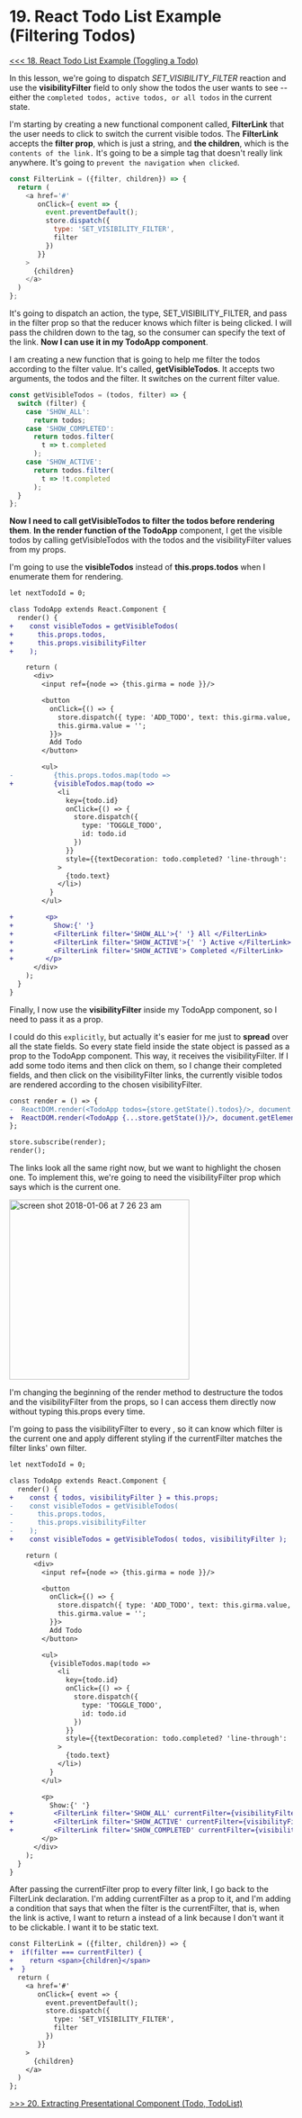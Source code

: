 # 19. React Todo List Example (Filtering Todos)

[<<< 18. React Todo List Example (Toggling a Todo)](https://github.com/xgirma/getting-started-with-redux/tree/master/chapters/18)

In this lesson, we're going to dispatch _SET_VISIBILITY_FILTER_ reaction and use the **visibilityFilter** field to only show the todos the user wants to see -- either the `completed todos, active todos, or all todos` in the current state.

I'm starting by creating a new functional component called, **FilterLink** that the user needs to click to switch the current visible todos. The **FilterLink** accepts the **filter prop**, which is just a string, and **the children**, which is the `contents of the link.` It's going to be a simple <a> tag that doesn't really link anywhere. It's going to `prevent the navigation when clicked`.

```javascript
const FilterLink = ({filter, children}) => {
  return (
    <a href='#'
       onClick={ event => {
         event.preventDefault();
         store.dispatch({
           type: 'SET_VISIBILITY_FILTER',
           filter
         })
       }}
    >
      {children}
    </a>
  )
};
```

It's going to dispatch an action, the type, SET_VISIBILITY_FILTER, and pass in the filter prop so that the reducer knows which filter is being clicked. I will pass the children down to the <a> tag, so the consumer can specify the text of the link. **Now I can use it in my TodoApp component**.

I am creating a new function that is going to help me filter the todos according to the filter value. It's called, **getVisibleTodos**. It accepts two arguments, the todos and the filter. It switches on the current filter value.

```javascript
const getVisibleTodos = (todos, filter) => {
  switch (filter) {
    case 'SHOW_ALL':
      return todos;
    case 'SHOW_COMPLETED':
      return todos.filter(
        t => t.completed
      );
    case 'SHOW_ACTIVE':
      return todos.filter(
        t => !t.completed
      );
  }
};
```

**Now I need to call getVisibleTodos to filter the todos before rendering them**. **In the render function of the TodoApp** component, I get the visible todos by calling getVisibleTodos with the todos and the visibilityFilter values from my props.

I'm going to use the **visibleTodos** instead of **this.props.todos** when I enumerate them for rendering.

```diff
let nextTodoId = 0;

class TodoApp extends React.Component {
  render() {
+    const visibleTodos = getVisibleTodos(
+      this.props.todos,
+      this.props.visibilityFilter
+    );

    return (
      <div>
        <input ref={node => {this.girma = node }}/>

        <button
          onClick={() => {
            store.dispatch({ type: 'ADD_TODO', text: this.girma.value, id: nextTodoId++ });
            this.girma.value = '';
          }}>
          Add Todo
        </button>

        <ul>
-          {this.props.todos.map(todo =>
+          {visibleTodos.map(todo =>
            <li
              key={todo.id}
              onClick={() => {
                store.dispatch({
                  type: 'TOGGLE_TODO',
                  id: todo.id
                })
              }}
              style={{textDecoration: todo.completed? 'line-through': 'none'}}
            >
              {todo.text}
            </li>)
          }
        </ul>

+        <p>
+          Show:{' '}
+          <FilterLink filter='SHOW_ALL'>{' '} All </FilterLink>
+          <FilterLink filter='SHOW_ACTIVE'>{' '} Active </FilterLink>
+          <FilterLink filter='SHOW_ACTIVE'> Completed </FilterLink>
+        </p>
      </div>
    );
  }
}
```
Finally, I now use the **visibilityFilter** inside my TodoApp component, so I need to pass it as a prop.

I could do this `explicitly`, but actually it's easier for me just to **spread** over all the state fields. So every state field inside the state object is passed as a prop to the TodoApp component. This way, it receives the visibilityFilter. If I add some todo items and then click on them, so I change their completed fields, and then click on the visibilityFilter links, the currently visible todos are rendered according to the chosen visibilityFilter.

```diff
const render = () => {
-  ReactDOM.render(<TodoApp todos={store.getState().todos}/>, document.getElementById('root'));
+  ReactDOM.render(<TodoApp {...store.getState()}/>, document.getElementById('root'));
};

store.subscribe(render);
render();
```

The links look all the same right now, but we want to highlight the chosen one. To implement this, we're going to need the visibilityFilter prop which says which is the current one.

<img width="320" alt="screen shot 2018-01-06 at 7 26 23 am" src="https://user-images.githubusercontent.com/5876481/34641056-f6f09aa8-f2b2-11e7-9475-a090807c19d9.png">

I'm changing the beginning of the render method to destructure the todos and the visibilityFilter from the props, so I can access them directly now without typing this.props every time.

I'm going to pass the visibilityFilter to every <FilterLink>, so it can know which filter is the current one and apply different styling if the currentFilter matches the filter links' own filter.

```diff
let nextTodoId = 0;

class TodoApp extends React.Component {
  render() {
+    const { todos, visibilityFilter } = this.props;
-    const visibleTodos = getVisibleTodos(
-      this.props.todos,
-      this.props.visibilityFilter
-    );
+    const visibleTodos = getVisibleTodos( todos, visibilityFilter );

    return (
      <div>
        <input ref={node => {this.girma = node }}/>

        <button
          onClick={() => {
            store.dispatch({ type: 'ADD_TODO', text: this.girma.value, id: nextTodoId++ });
            this.girma.value = '';
          }}>
          Add Todo
        </button>

        <ul>
          {visibleTodos.map(todo =>
            <li
              key={todo.id}
              onClick={() => {
                store.dispatch({
                  type: 'TOGGLE_TODO',
                  id: todo.id
                })
              }}
              style={{textDecoration: todo.completed? 'line-through': 'none'}}
            >
              {todo.text}
            </li>)
          }
        </ul>

        <p>
          Show:{' '}
+          <FilterLink filter='SHOW_ALL' currentFilter={visibilityFilter}> All </FilterLink>{'  '}
+          <FilterLink filter='SHOW_ACTIVE' currentFilter={visibilityFilter}> Active </FilterLink>{'  '}
+          <FilterLink filter='SHOW_COMPLETED' currentFilter={visibilityFilter}> Completed </FilterLink>
        </p>
      </div>
    );
  }
}
```

After passing the currentFilter prop to every filter link, I go back to the FilterLink declaration. I'm adding currentFilter as a prop to it, and I'm adding a condition that says that when the filter is the currentFilter, that is, when the link is active, I want to return a <span> instead of a link because I don't want it to be clickable. I want it to be static text.

```diff
const FilterLink = ({filter, children}) => {
+  if(filter === currentFilter) {
+    return <span>{children}</span>
+  }
  return (
    <a href='#'
       onClick={ event => {
         event.preventDefault();
         store.dispatch({
           type: 'SET_VISIBILITY_FILTER',
           filter
         })
       }}
    >
      {children}
    </a>
  )
};
```

[>>> 20. Extracting Presentational Component (Todo, TodoList)](https://github.com/xgirma/getting-started-with-redux/tree/master/chapters/20)
